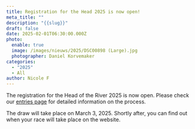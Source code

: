 ```yaml
---
title: Registration for the Head 2025 is now open!
meta_title: ""
description: "{{slug}}"
draft: false
date: 2025-02-01T06:30:00.000Z
photo:
  enable: true
  image: /images/nieuws/2025/DSC00898 (Large).jpg
  photographer: Daniel Korvemaker
categories:
  - "2025"
  - All
author: Nicole F
---
```

The registration for the Head of the River 2025 is now open. Please check our [entries page](../../deelnemers/inschrijving/) for detailed information on the process.

The draw will take place on March 3, 2025. Shortly after, you can find out when your race will take place on the website.